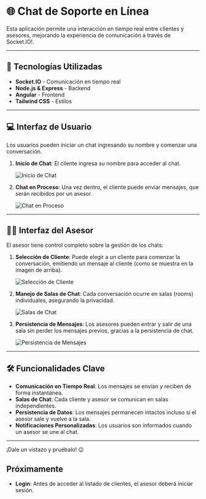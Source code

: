 # 🌐 Chat de Soporte en Línea

Esta aplicación permite una interacción en tiempo real entre clientes y asesores, mejorando la experiencia de comunicación a través de Socket.IO!.

---

## 🚀 Tecnologías Utilizadas
- **Socket.IO** - Comunicación en tiempo real
- **Node.js & Express** - Backend
- **Angular** - Frontend
- **Tailwind CSS** - Estilos

---

## 💻 Interfaz de Usuario
Los usuarios pueden iniciar un chat ingresando su nombre y comenzar una conversación.

1. **Inicio de Chat**: El cliente ingresa su nombre para acceder al chat.

   ![Inicio de Chat](https://github.com/user-attachments/assets/0454f0d2-4485-4e50-81a3-a0f1d13b1c5e)

2. **Chat en Proceso**: Una vez dentro, el cliente puede enviar mensajes, que serán recibidos por un asesor.

   ![Chat en Proceso](https://github.com/user-attachments/assets/fc762ed4-9c4e-40e7-ae8d-611520a841cd)

---

## 🧑‍💼 Interfaz del Asesor
El asesor tiene control completo sobre la gestión de los chats:

1. **Selección de Cliente**: Puede elegir a un cliente para comenzar la conversación, emitiendo un mensaje al cliente (como se muestra en la imagen de arriba).

   ![Selección de Cliente](https://github.com/user-attachments/assets/a1d3c725-dc24-4fc5-9c89-090c9dbe180f)

2. **Manejo de Salas de Chat**: Cada conversación ocurre en salas (rooms) individuales, asegurando la privacidad.

   ![Salas de Chat](https://github.com/user-attachments/assets/d588710d-3794-4f30-b2dd-6eba13d2bf12)

3. **Persistencia de Mensajes**: Los asesores pueden entrar y salir de una sala sin perder los mensajes previos, gracias a la persistencia de chat.

   ![Persistencia de Mensajes](https://github.com/user-attachments/assets/61d40ff7-f5b9-4777-a694-da2a90cc099d)

---

## 🛠️ Funcionalidades Clave
- **Comunicación en Tiempo Real**: Los mensajes se envían y reciben de forma instantánea.
- **Salas de Chat**: Cada cliente y asesor se comunican en salas independientes.
- **Persistencia de Datos**: Los mensajes permanecen intactos incluso si el asesor sale y vuelve a la sala.
- **Notificaciones Personalizadas**: Los usuarios son informados cuando un asesor se une al chat.

---

¡Dale un vistazo y pruébalo! 😉

## Próximamente
- **Login**: Antes de acceder al listado de clientes, el asesor deberá iniciar sesión.
